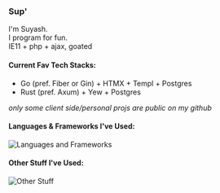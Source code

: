 ### Sup'
I'm Suyash.\
I program for fun.\
IE11 + php + ajax, goated

#### Current Fav Tech Stacks:
- Go (pref. Fiber or Gin) + HTMX + Templ + Postgres
- Rust (pref. Axum) + Yew + Postgres

_only some client side/personal projs are public on my github_ 

#### Languages & Frameworks I've Used:
<!---![Langs and Frameworks](https://skillicons.dev/icons?i=rust,yew,actix,rocket,go,htmx,ocaml,nodejs,express,js,ts,bun,elysia,electron,solidjs,svelte,astro,nextjs,gatsby,alpinejs,react,deno,c,cs,py,flask,django,dart,flutter,php,laravel,ruby,rails)--->
![Languages and Frameworks](https://cdn.jsdelivr.net/gh/Boolean-Autocrat/Boolean-Autocrat@main/langs-frameworks.svg)

#### Other Stuff I've Used:
<!---![Other Stuff](https://skillicons.dev/icons?i=appwrite,babel,bash,bootstrap,css,docker,firebase,git,graphql,gradle,html,jest,kafka,kubernetes,mongodb,mysql,nginx,postgres,planetscale,rabbitmq,regex,redis,redux,sass,sqlite,supabase,selenium,tailwind,threejs,neovim,vite,webpack)--->
![Other Stuff](https://cdn.jsdelivr.net/gh/Boolean-Autocrat/Boolean-Autocrat@main/other-stuff.svg)
